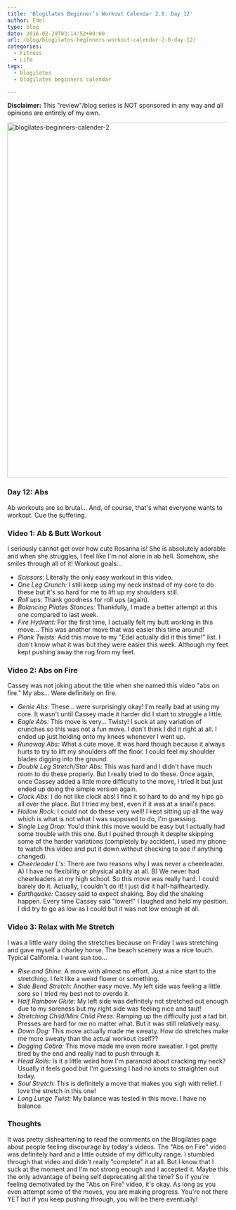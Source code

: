 ```yaml
---
title: 'Blogilates Beginner’s Workout Calendar 2.0: Day 12'
author: Edel
type: blog
date: 2016-02-29T03:14:52+00:00
url: /blog/blogilates-beginners-workout-calendar-2-0-day-12/
categories:
  - Fitness
  - Life
tags:
  - blogilates
  - blogilates beginners calendar

---
```

**Disclaimer:** This "review"/blog series is NOT sponsored in any way and all opinions are entirely of my own.

<a href="http://erzadel.net/blog/wp-content/uploads/2016/02/blogilates-beginners-calender-2.png" rel="attachment wp-att-11076"><img src="http://erzadel.net/blog/wp-content/uploads/2016/02/blogilates-beginners-calender-2-1024x806.png" alt="blogilates-beginners-calender-2" width="1024" height="806" class="alignnone size-large wp-image-11076" srcset="http://erzadel.net/blog/wp-content/uploads/2016/02/blogilates-beginners-calender-2-1024x806.png 1024w, http://erzadel.net/blog/wp-content/uploads/2016/02/blogilates-beginners-calender-2-300x236.png 300w, http://erzadel.net/blog/wp-content/uploads/2016/02/blogilates-beginners-calender-2-768x604.png 768w" sizes="(max-width: 1024px) 100vw, 1024px" /></a>

### Day 12: Abs

Ab workouts are so brutal... And, of course, that's what everyone wants to workout. Cue the suffering.

### Video 1: Ab & Butt Workout

I seriously cannot get over how cute Rosanna is! She is absolutely adorable and when she struggles, I feel like I'm not alone in ab hell. Somehow, she smiles through all of it! Workout goals...

<div class="flex-video">
</div>

  * _Scissors:_ Literally the only easy workout in this video.
  * _One Leg Crunch:_ I still keep using my neck instead of my core to do these but it's so hard for me to lift up my shoulders still.
  * _Roll ups:_ Thank goodness for roll ups (again).
  * _Balancing Pilates Stances:_ Thankfully, I made a better attempt at this one compared to last week.
  * _Fire Hydrant:_ For the first time, I actually felt my butt working in this move... This was another move that was easier this time around!
  * _Plank Twists:_ Add this move to my "Edel actually did it this time!" list. I don't know what it was but they were easier this week. Although my feet kept pushing away the rug from my feet.

### Video 2: Abs on Fire

Cassey was not joking about the title when she named this video "abs on fire." My abs... Were definitely on fire.

<div class="flex-video">
</div>

  * _Genie Abs:_ These... were surprisingly okay! I'm really bad at using my core. It wasn't until Cassey made it harder did I start to struggle a little.
  * _Eagle Abs:_ This move is very... Twisty! I suck at any variation of crunches so this was not a fun move. I don't think I did it right at all. I ended up just holding onto my knees whenever I went up.
  * _Runaway Abs:_ What a cute move. It was hard though because it always hurts to try to lift my shoulders off the floor. I could feel my shoulder blades digging into the ground.
  * _Double Leg Stretch/Star Abs:_ This was hard and I didn't have much room to do these properly. But I really tried to do these. Once again, once Cassey added a little more difficulty to the move, I tried it but just ended up doing the simple version again.
  * _Clock Abs:_ I do not like clock abs! I find it so hard to do and my hips go all over the place. But I tried my best, even if it was at a snail's pace.
  * _Hollow Rock:_ I could not do these very well! I kept sitting up all the way which is what is not what I was supposed to do, I'm guessing.
  * _Single Leg Drop:_ You'd think this move would be easy but I actually had some trouble with this one. But I pushed through it despite skipping some of the harder variations (completely by accident, I used my phone to watch this video and put it down without checking to see if anything changed).
  * _Cheerleader L's:_ There are two reasons why I was never a cheerleader. A) I have no flexibility or physical ability at all. B) We never had cheerleaders at my high school. So this move was really hard. I could barely do it. Actually, I couldn't do it! I just did it half-halfheartedly.
  * _Earthquake:_ Cassey said to expect shaking. Boy did the shaking happen. Every time Cassey said "lower!" I laughed and held my position. I did try to go as low as I could but it was not low enough at all.

### Video 3: Relax with Me Stretch

I was a little wary doing the stretches because on Friday I was stretching and gave myself a charley horse. The beach scenery was a nice touch. Typical California. I want sun too...

<div class="flex-video">
</div>

  * _Rise and Shine:_ A move with almost no effort. Just a nice start to the stretching. I felt like a weird flower or something.
  * _Side Bend Stretch:_ Another easy move. My left side was feeling a little sore so I tried my best not to overdo it.
  * _Half Rainbow Glute:_ My left side was definitely not stretched out enough due to my soreness but my right side was feeling nice and taut!
  * _Stretching Child/Mini Child Press:_ Ramping up the difficulty just a tad bit. Presses are hard for me no matter what. But it was still relatively easy.
  * _Down Dog:_ This move actually made me sweaty. How do stretches make me more sweaty than the actual workout itself??
  * _Dogging Cobra:_ This move made me even more sweatier. I got pretty tired by the end and really had to push through it.
  * _Head Rolls:_ Is it a little weird how I'm paranoid about cracking my neck? Usually it feels good but I'm guessing I had no knots to straighten out today.
  * _Soul Stretch:_ This is definitely a move that makes you sigh with relief. I love the stretch in this one!
  * _Long Lunge Twist:_ My balance was tested in this move. I have no balance.

### Thoughts

It was pretty disheartening to read the comments on the Blogilates page about people feeling discourage by today's videos. The "Abs on Fire" video was definitely hard and a little outside of my difficulty range. I stumbled through that video and didn't really "complete" it at all. But I know that I suck at the moment and I'm not strong enough and I accepted it. Maybe this the only advantage of being self deprecating all the time? So if you're feeling demotivated by the "Abs on Fire" video, it's okay. As long as you even attempt some of the moves, you are making progress. You're not there YET but if you keep pushing through, you will be there eventually!


